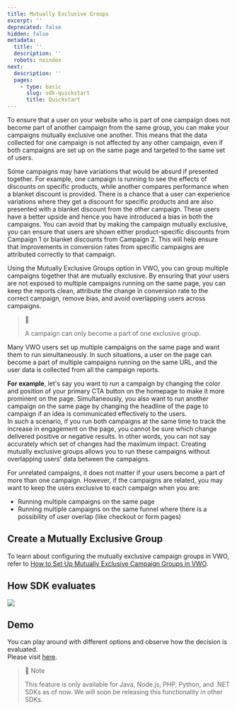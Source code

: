 ```yaml
---
title: Mutually Exclusive Groups
excerpt: ''
deprecated: false
hidden: false
metadata:
  title: ''
  description: ''
  robots: noindex
next:
  description: ''
  pages:
    - type: basic
      slug: sdk-quickstart
      title: Quickstart
---
```

To ensure that a user on your website who is part of one campaign does not become part of another campaign from the same group, you can make your campaigns mutually exclusive one another. This means that the data collected for one campaign is not affected by any other campaign, even if both campaigns are set up on the same page and targeted to the same set of users. 

Some campaigns may have variations that would be absurd if presented together. For example, one campaign is running to see the effects of discounts on specific products, while another compares performance when a blanket discount is provided. There is a chance that a user can experience variations where they get a discount for specific products and are also presented with a blanket discount from the other campaign. These users have a better upside and hence you have introduced a bias in both the campaigns. You can avoid that by making the campaign mutually exclusive, you can ensure that users are shown either product-specific discounts from Campaign 1 or blanket discounts from Campaign 2. This will help ensure that improvements in conversion rates from specific campaigns are attributed correctly to that campaign.

Using the Mutually Exclusive Groups option in VWO, you can group multiple campaigns together that are mutually exclusive. By ensuring that your users are not exposed to multiple campaigns running on the same page, you can keep the reports clean, attribute the change in conversion rate to the correct campaign, remove bias, and avoid overlapping users across campaigns. 

> 🚧
>
> A campaign can only become a part of one exclusive group.

Many VWO users set up multiple campaigns on the same page and want them to run simultaneously. In such situations, a user on the page can become a part of multiple campaigns running on the same URL, and the user data is collected from all the campaign reports.

**For example**, let's say you want to run a campaign by changing the color and position of your primary CTA button on the homepage to make it more prominent on the page. Simultaneously, you also want to run another campaign on the same page by changing the headline of the page to campaign if an idea is communicated effectively to the users.\
In such a scenario, if you run both campaigns at the same time to track the increase in engagement on the page, you cannot be sure which change delivered positive or negative results. In other words, you can not say accurately which set of changes had the maximum impact. Creating mutually exclusive groups allows you to run these campaigns without overlapping users' data between the campaigns.

For unrelated campaigns, it does not matter if your users become a part of more than one campaign. However, if the campaigns are related, you may want to keep the users exclusive to each campaign when you are:

* Running multiple campaigns on the same page
* Running multiple campaigns on the same funnel where there is a possibility of user overlap (like checkout or form pages)

## Create a Mutually Exclusive Group

To learn about configuring the mutually exclusive campaign groups in VWO, refer to [How to Set Up Mutually Exclusive Campaign Groups in VWO](https://developers.vwo.com/docs/mutually-exclusive-campaigns).

## How SDK evaluates

![](https://files.readme.io/c9ab890-MEG-flowchart.jpg)

## Demo

You can play around with different options and observe how the decision is evaluated.\
Please visit [here](https://repl-nodejs-demo.wingify.repl.co/meg).

> 🚧 Note
>
> This feature is only available for Java, Node.js, PHP, Python, and .NET SDKs as of now. We will soon be releasing this functionality in other SDKs.
